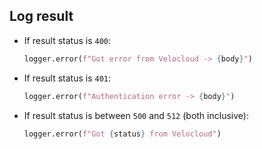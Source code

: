 ## Log result

* If result status is `400`:
  ```python
  logger.error(f"Got error from Velocloud -> {body}")
  ```

* If result status is `401`:
  ```python
  logger.error(f"Authentication error -> {body}")
  ```

* If result status is between `500` and `512` (both inclusive):
  ```python
  logger.error(f"Got {status} from Velocloud")
  ```